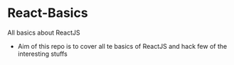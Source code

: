 # React-Basics
All basics about ReactJS
- Aim of this repo is to cover all te basics of ReactJS and hack few of the interesting stuffs
